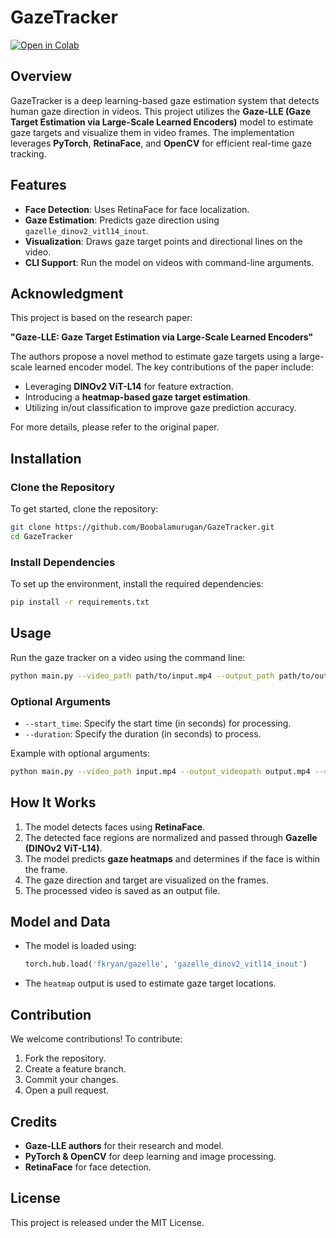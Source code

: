 # GazeTracker

[![Open in Colab](https://colab.research.google.com/assets/colab-badge.svg)](https://colab.research.google.com/drive/18meezbx_PqS0CEKzwCbNejBBVQk0tUGV?usp=sharing)


## Overview
GazeTracker is a deep learning-based gaze estimation system that detects human gaze direction in videos. This project utilizes the **Gaze-LLE (Gaze Target Estimation via Large-Scale Learned Encoders)** model to estimate gaze targets and visualize them in video frames. The implementation leverages **PyTorch**, **RetinaFace**, and **OpenCV** for efficient real-time gaze tracking.

## Features
- **Face Detection**: Uses RetinaFace for face localization.
- **Gaze Estimation**: Predicts gaze direction using `gazelle_dinov2_vitl14_inout`.
- **Visualization**: Draws gaze target points and directional lines on the video.
- **CLI Support**: Run the model on videos with command-line arguments.

## Acknowledgment
This project is based on the research paper:

**"Gaze-LLE: Gaze Target Estimation via Large-Scale Learned Encoders"**

The authors propose a novel method to estimate gaze targets using a large-scale learned encoder model. The key contributions of the paper include:
- Leveraging **DINOv2 ViT-L14** for feature extraction.
- Introducing a **heatmap-based gaze target estimation**.
- Utilizing in/out classification to improve gaze prediction accuracy.

For more details, please refer to the original paper.

## Installation
### Clone the Repository
To get started, clone the repository:
```bash
git clone https://github.com/Boobalamurugan/GazeTracker.git
cd GazeTracker
```

### Install Dependencies
To set up the environment, install the required dependencies:
```bash
pip install -r requirements.txt
```

## Usage
Run the gaze tracker on a video using the command line:
```bash
python main.py --video_path path/to/input.mp4 --output_path path/to/output.mp4
```

### Optional Arguments
- `--start_time`: Specify the start time (in seconds) for processing.
- `--duration`: Specify the duration (in seconds) to process.

Example with optional arguments:
```bash
python main.py --video_path input.mp4 --output_videopath output.mp4 --start_time 10 --duration 30
```

## How It Works
1. The model detects faces using **RetinaFace**.
2. The detected face regions are normalized and passed through **Gazelle (DINOv2 ViT-L14)**.
3. The model predicts **gaze heatmaps** and determines if the face is within the frame.
4. The gaze direction and target are visualized on the frames.
5. The processed video is saved as an output file.

## Model and Data
- The model is loaded using:
  ```python
  torch.hub.load('fkryan/gazelle', 'gazelle_dinov2_vitl14_inout')
  ```
- The `heatmap` output is used to estimate gaze target locations.

## Contribution
We welcome contributions! To contribute:
1. Fork the repository.
2. Create a feature branch.
3. Commit your changes.
4. Open a pull request.

## Credits
- **Gaze-LLE authors** for their research and model.
- **PyTorch & OpenCV** for deep learning and image processing.
- **RetinaFace** for face detection.

## License
This project is released under the MIT License.



